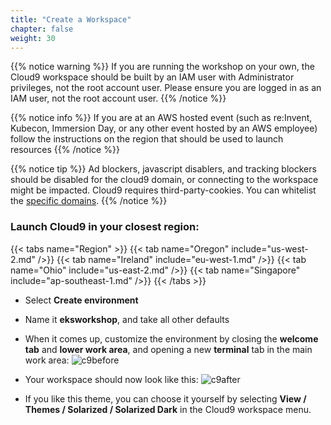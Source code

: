 ```yaml
---
title: "Create a Workspace"
chapter: false
weight: 30
---
```


{{% notice warning %}}
If you are running the workshop on your own, the Cloud9 workspace should be built by an IAM user with Administrator privileges, not the root account user. Please ensure you are logged in as an IAM user, not the root
account user.
{{% /notice %}}

{{% notice info %}}
If you are at an AWS hosted event (such as re:Invent, Kubecon, Immersion Day, or any other event hosted by 
an AWS employee) follow the instructions on the region that should be used to launch resources
{{% /notice %}}

{{% notice tip %}}
Ad blockers, javascript disablers, and tracking blockers should be disabled for
the cloud9 domain, or connecting to the workspace might be impacted.
Cloud9 requires third-party-cookies. You can whitelist the [specific domains]( https://docs.aws.amazon.com/cloud9/latest/user-guide/troubleshooting.html#troubleshooting-env-loading).
{{% /notice %}}

### Launch Cloud9 in your closest region:

{{< tabs name="Region" >}}
    {{< tab name="Oregon" include="us-west-2.md" />}}
    {{< tab name="Ireland" include="eu-west-1.md" />}}
    {{< tab name="Ohio" include="us-east-2.md" />}}
    {{< tab name="Singapore" include="ap-southeast-1.md" />}}
{{< /tabs >}}

- Select **Create environment**
- Name it **eksworkshop**, and take all other defaults
- When it comes up, customize the environment by closing the **welcome tab**
and **lower work area**, and opening a new **terminal** tab in the main work area:
![c9before](/images/prerequisites/c9before.png)

- Your workspace should now look like this:
![c9after](/images/prerequisites/c9after.png)

- If you like this theme, you can choose it yourself by selecting **View / Themes / Solarized / Solarized Dark**
in the Cloud9 workspace menu.
